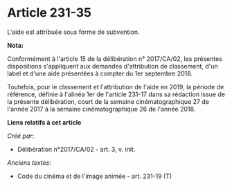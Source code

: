 # Article 231-35

L'aide est attribuée sous forme de subvention.

**Nota:**

Conformément à l'article 15 de la délibération n° 2017/CA/02, les présentes dispositions s'appliquent aux demandes
d'attribution de classement, d'un label et d'une aide présentées à compter du 1er septembre 2018.

Toutefois, pour le classement et l'attribution de l'aide en 2019, la période de référence, définie à l'alinéa 1er de
l'article 231-17 dans sa rédaction issue de la présente délibération, court de la semaine cinématographique 27 de l'année
2017 à la semaine cinématographique 26 de l'année 2018.

**Liens relatifs à cet article**

_Créé par_:

  - Délibération n°2017/CA/02 - art. 3, v. init.

_Anciens textes_:

  - Code du cinéma et de l'image animée - art. 231-19 (T)
